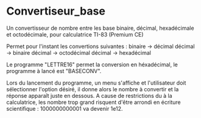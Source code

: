 # Convertiseur_base
Un convertisseur de nombre entre les base binaire, décimal, hexadécimale et octodécimale, pour calculatrice TI-83 (Premium CE)

Permet pour l'instant les convertions suivantes :
binaire -> décimal
décimal -> binaire
décimal -> octodécimal
décimal -> hexadécimal

Le programme "LETTRE16" permet la conversion en héxadécimal, le programme à lancé est "BASECONV".

Lors du lancement du programme, un menu s'affiche et l'utilisateur doit sélectionner l'option désiré, il donne alors le nombre à convertir et la réponse apparaît juste en dessous.
A cause de restrictions du à la calculatrice, les nombre trop grand risquent d'être arrondi en écriture scientifique : 1000000000001 va devenir 1e12.
